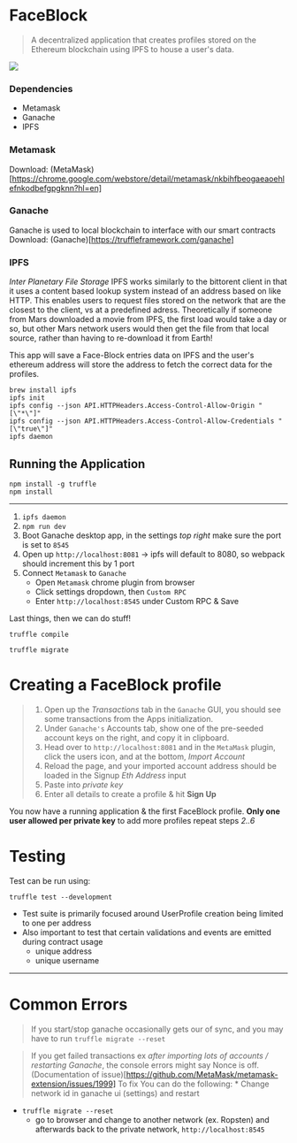 # FaceBlock

> A decentralized application that creates profiles stored on the Ethereum blockchain using IPFS to house a user's data.

![](https://media.giphy.com/media/vXGwYDn5HX9Ti/giphy.gif)

### Dependencies
* Metamask
* Ganache
* IPFS

### Metamask
Download: (MetaMask)[https://chrome.google.com/webstore/detail/metamask/nkbihfbeogaeaoehlefnkodbefgpgknn?hl=en]

### Ganache
Ganache is used to local blockchain to interface with our smart contracts
Download: (Ganache)[https://truffleframework.com/ganache]

### IPFS
*Inter Planetary File Storage* IPFS works similarly to the bittorent client in that it uses a content based lookup system instead of an address based on like HTTP. This enables users to request files stored on the network that are the closest to the client, vs at a predefined adress. Theoretically if someone from Mars downloaded a movie from IPFS, the first load would take a day or so, but other Mars network users would then get the file from that local source, rather than having to re-download it from Earth!

This app will save a Face-Block entries data on IPFS and the user's ethereum address will store the address to fetch the correct data for the profiles.

```
brew install ipfs
ipfs init
ipfs config --json API.HTTPHeaders.Access-Control-Allow-Origin "[\"*\"]"
ipfs config --json API.HTTPHeaders.Access-Control-Allow-Credentials "[\"true\"]"
ipfs daemon
```

## Running the Application

```
npm install -g truffle
npm install
```

----------------------
1. `ipfs daemon`
2. `npm run dev`
2. Boot Ganache desktop app, in the settings *top right* make sure the port is set to `8545`
4. Open up `http://localhost:8081` -> ipfs will default to 8080, so webpack should increment this by 1 port
5. Connect `Metamask` to `Ganache`
	* Open `Metamask` chrome plugin from browser
	* Click settings dropdown, then `Custom RPC`
	* Enter `http://localhost:8545` under Custom RPC & Save

Last things, then we can do stuff!

`truffle compile`

`truffle migrate`

# Creating a FaceBlock profile

> 1. Open up the *Transactions* tab in the `Ganache` GUI, you should see some transactions from the Apps initialization.
> 2. Under `Ganache's` Accounts tab, show one of the pre-seeded account keys on the right, and copy it in clipboard.
> 3. Head over to `http://localhost:8081` and in the `MetaMask` plugin, click the users icon, and at the bottom, *Import Account*
> 4. Reload the page, and your imported account address should be loaded in the Signup *Eth Address* input
> 5. Paste into *private key*
> 6. Enter all details to create a profile & hit **Sign Up**

You now have a running application & the first FaceBlock profile.
**Only one user allowed per private key** to add more profiles repeat steps *2..6*

# Testing

Test can be run using:

`truffle test --development`

* Test suite is primarily focused around UserProfile creation being limited to one per address
* Also important to test that certain validations and events are emitted during contract usage
	* unique address
	* unique username

-------------------------------------------

# Common Errors

> If you start/stop ganache occasionally gets our of sync, and you may have to run `truffle migrate --reset`

> If you get failed transactions ex *after importing lots of accounts / restarting Ganache*, the console errors might say Nonce is off. (Documentation of issue)[https://github.com/MetaMask/metamask-extension/issues/1999] To fix You can do the following: 
	* Change network id in ganache ui (settings) and restart
  * `truffle migrate --reset`
	* go to browser and change to another network (ex. Ropsten) and afterwards back to the private network, `http://localhost:8545`
	